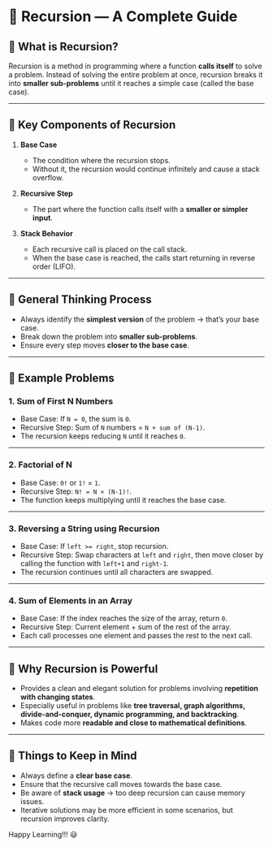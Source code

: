 # 📘 Recursion — A Complete Guide  

## 🔹 What is Recursion?  
Recursion is a method in programming where a function **calls itself** to solve a problem. Instead of solving the entire problem at once, recursion breaks it into **smaller sub-problems** until it reaches a simple case (called the base case).  

---

## 🔹 Key Components of Recursion  
1. **Base Case**  
   - The condition where the recursion stops.  
   - Without it, the recursion would continue infinitely and cause a stack overflow.  

2. **Recursive Step**  
   - The part where the function calls itself with a **smaller or simpler input**.  

3. **Stack Behavior**  
   - Each recursive call is placed on the call stack.  
   - When the base case is reached, the calls start returning in reverse order (LIFO).  

---

## 🔹 General Thinking Process  
- Always identify the **simplest version** of the problem → that’s your base case.  
- Break down the problem into **smaller sub-problems**.  
- Ensure every step moves **closer to the base case**.  

---

## 🔹 Example Problems  

### 1. Sum of First N Numbers  
- Base Case: If `N = 0`, the sum is `0`.  
- Recursive Step: Sum of `N` numbers = `N + sum of (N-1)`.  
- The recursion keeps reducing `N` until it reaches `0`.  

---

### 2. Factorial of N  
- Base Case: `0!` or `1!` = `1`.  
- Recursive Step: `N! = N × (N-1)!`.  
- The function keeps multiplying until it reaches the base case.  

---

### 3. Reversing a String using Recursion  
- Base Case: If `left >= right`, stop recursion.  
- Recursive Step: Swap characters at `left` and `right`, then move closer by calling the function with `left+1` and `right-1`.  
- The recursion continues until all characters are swapped.  

---

### 4. Sum of Elements in an Array  
- Base Case: If the index reaches the size of the array, return `0`.  
- Recursive Step: Current element + sum of the rest of the array.  
- Each call processes one element and passes the rest to the next call.  

---

## 🔹 Why Recursion is Powerful  
- Provides a clean and elegant solution for problems involving **repetition with changing states**.  
- Especially useful in problems like **tree traversal, graph algorithms, divide-and-conquer, dynamic programming, and backtracking**.  
- Makes code more **readable and close to mathematical definitions**.  

---

## 🔹 Things to Keep in Mind  
- Always define a **clear base case**.  
- Ensure that the recursive call moves towards the base case.  
- Be aware of **stack usage** → too deep recursion can cause memory issues.  
- Iterative solutions may be more efficient in some scenarios, but recursion improves clarity.  

Happy Learning!!! 😃
